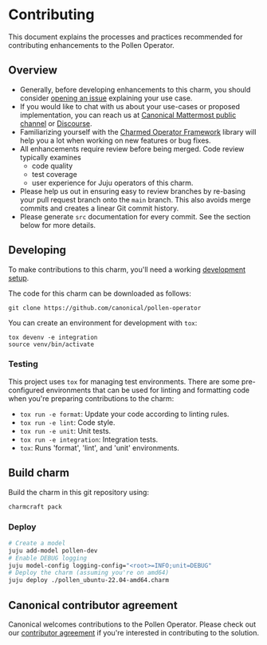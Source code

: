 # Contributing

This document explains the processes and practices recommended for contributing enhancements to the Pollen Operator.

## Overview

- Generally, before developing enhancements to this charm, you should consider [opening an issue](https://github.com/canonical/pollen-operator/issues) explaining your use case.
- If you would like to chat with us about your use-cases or proposed implementation, you can reach
  us at [Canonical Mattermost public channel](https://chat.charmhub.io/charmhub/channels/charm-dev)
  or [Discourse](https://discourse.charmhub.io/).
- Familiarizing yourself with the [Charmed Operator Framework](https://juju.is/docs/sdk) library
  will help you a lot when working on new features or bug fixes.
- All enhancements require review before being merged. Code review typically examines
  - code quality
  - test coverage
  - user experience for Juju operators of this charm.
- Please help us out in ensuring easy to review branches by re-basing your pull request branch onto the `main` branch. This also avoids merge commits and creates a linear Git commit history.
- Please generate `src` documentation for every commit. See the section below for more details.

## Developing

To make contributions to this charm, you'll need a working [development setup](https://juju.is/docs/sdk/dev-setup).

The code for this charm can be downloaded as follows:

```
git clone https://github.com/canonical/pollen-operator
```

You can create an environment for development with `tox`:

```shell
tox devenv -e integration
source venv/bin/activate
```

### Testing

This project uses `tox` for managing test environments. There are some pre-configured environments
that can be used for linting and formatting code when you're preparing contributions to the charm:

- `tox run -e format`: Update your code according to linting rules.
- `tox run -e lint`: Code style.
- `tox run -e unit`: Unit tests.
- `tox run -e integration`: Integration tests.
- `tox`: Runs 'format', 'lint', and 'unit' environments.


## Build charm

Build the charm in this git repository using:

```shell
charmcraft pack
```

### Deploy

```bash
# Create a model
juju add-model pollen-dev
# Enable DEBUG logging
juju model-config logging-config="<root>=INFO;unit=DEBUG"
# Deploy the charm (assuming you're on amd64)
juju deploy ./pollen_ubuntu-22.04-amd64.charm
```

## Canonical contributor agreement

Canonical welcomes contributions to the Pollen Operator. Please check out our [contributor agreement](https://ubuntu.com/legal/contributors) if you're interested in contributing to the solution.
